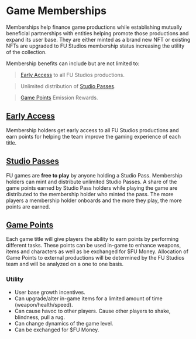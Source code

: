 # Game Memberships

Memberships help finance game productions while establishing mutually beneficial partnerships with entities helping promote those productions and expand its user base. They are either minted as a brand new NFT or existing NFTs are upgraded to FU Studios membership status increasing the utility of the collection.

Membership benefits can include but are not limited to:

> <a href="#early-access">Early Access</a> to all FU Studios productions.

> Unlimited distribution of <a href="#studio-passes">Studio Passes</a>.

> <a href="#game-points">Game Points</a> Emission Rewards.

## [Early Access](#early-access)

Membership holders get early access to all FU Studios productions and earn points for helping the team improve the gaming experience of each title.

## [Studio Passes](#studio-passes)

FU games are **free to play** by anyone holding a Studio Pass. Membership holders can mint and distribute unlimited Studio Passes. A share of the game points earned by Studio Pass holders while playing the game are distributed to the membership holder who minted the pass. The more players a membership holder onboards and the more they play, the more points are earned.

## [Game Points](#game-points)

Each game title will give players the ability to earn points by performing different tasks. These points can be used in-game to enhance weapons, items and characters as well as be exchanged for $FU Money. Allocation of Game Points to external productions will be determined by the FU Studios team and will be analyzed on a one to one basis.

### Utility

- User base growth incentives.
- Can upgrade/alter in-game items for a limited amount of time (weapon/health/speed).
- Can cause havoc to other players. Cause other players to shake, blindness, pull a rug.
- Can change dynamics of the game level.
- Can be exchanged for $FU Money.
